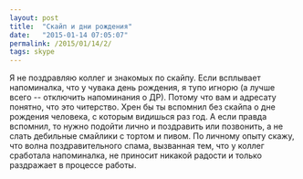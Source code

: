 ```yaml
---
layout: post
title:  "Скайп и дни рождения"
date:   "2015-01-14 07:05:07"
permalink: /2015/01/14/2/
tags: skype
---
```


Я не поздравляю коллег и знакомых по скайпу. Если всплывает
напоминалка, что у чувака день рождения, я тупо игнорю (а лучше всего
-- отключить напоминания о ДР). Потому что вам и адресату понятно, что
это читерство. Хрен бы ты вспомнил без скайпа о дне рождения человека,
с которым видишься раз год. А если правда вспомнил, то нужно подойти
лично и поздравить или позвонить, а не слать дебильные смайлики с
тортом и пивом. По личному опыту скажу, что волна поздравительного
спама, вызванная тем, что у коллег сработала напоминалка, не приносит
никакой радости и только раздражает в процессе работы.
